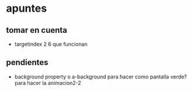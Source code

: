 # apuntes
## tomar en cuenta
- targetindex 2 6 que funcionan
## pendientes
- background property o a-background para hacer como pantalla verde? para hacer la animacion2-2